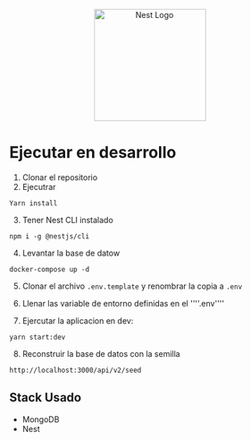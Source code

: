 <p align="center">
  <a href="http://nestjs.com/" target="blank"><img src="https://nestjs.com/img/logo-small.svg" width="200" alt="Nest Logo" /></a>
</p>

# Ejecutar en desarrollo

1. Clonar el repositorio
2. Ejecutrar
```
Yarn install
```

3. Tener Nest CLI instalado
````
npm i -g @nestjs/cli
````

4. Levantar la base de datow
````
docker-compose up -d
````

5. Clonar el archivo ````.env.template```` y renombrar la copia a ````.env````

6. Llenar las variable de entorno definidas en el ''''.env''''

7. Ejercutar la aplicacion en dev:
`````
yarn start:dev
`````


8. Reconstruir la base de datos con la semilla
````
http://localhost:3000/api/v2/seed
````


## Stack Usado
* MongoDB
* Nest
